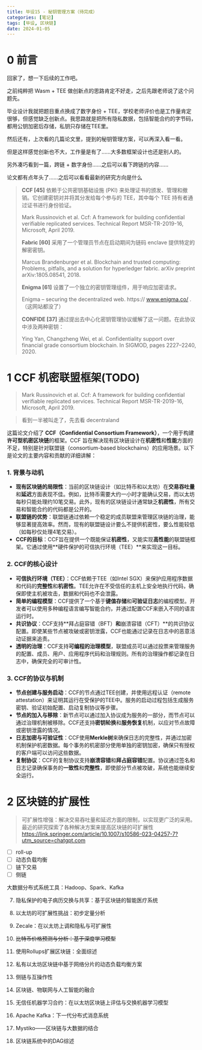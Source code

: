 ```yaml
---
title: 毕设15 - 秘钥管理方案（待完成）
categories: [笔记]
tags: [毕设, 区块链]
date: 2024-01-05
---
```


# 0 前言

回家了，想一下后续的工作吧。

之前纯粹把 Wasm + TEE 做创新点的思路肯定不好走，之后先跟老师说了这个问题先。

毕业设计我就把题目重点换成了数字身份 + TEE，学校老师评价也是工作量肯定很够，但感觉缺乏创新点。我思路就是把所有隐私数据，包括智能合约的字节码，都用公钥加密后存储，私钥只存储在TEE里。

然后还有，上次看的几篇论文里，提到的秘钥管理方案，可以再深入看一看。

但是这样感觉创新也不大，工作量是有了……大多数框架设计也还是别人的。



另外凑巧看到一篇，跨链 + 数字身份……之后可以看下跨链的内容……

<!--more-->

论文都有点年头了……之后可以看看最新的研究方向是什么

> **CCF [45]** 依赖于公共密钥基础设施 (PKI) 来处理证书的颁发、管理和撤销。它创建密钥对并将其分发给每个参与的 TEE，其中每个 TEE 持有者通过证书进行身份验证。
>
> Mark Russinovich et al. Ccf: A framework for building confidential verifiable replicated services. Technical Report MSR-TR-2019-16, Microsoft, April 2019.
>
> 
>
> **Fabric [60]** 采用了一个管理员节点在启动期间为链码 enclave 提供特定的解密密钥。
>
> Marcus Brandenburger et al. Blockchain and trusted computing: Problems, pitfalls, and a solution for hyperledger fabric. arXiv preprint arXiv:1805.08541, 2018.
>
> 
>
> **Enigma [61]** 设置了一个独立的密钥管理组件，用于响应加密请求。
>
> Enigma – securing the decentralized web. https:// www.enigma.co/ .（这网站都没了）
>
> 
>
> **CONFIDE [37]** 通过提出去中心化密钥管理协议缓解了这一问题。在此协议中涉及两种密钥：
>
> Ying Yan, Changzheng Wei, et al. Confidentiality support over financial grade consortium blockchain. In SIGMOD, pages 2227–2240, 2020.



# 1 CCF 机密联盟框架(TODO)

> Mark Russinovich et al. Ccf: A framework for building confidential verifiable replicated services. Technical Report MSR-TR-2019-16, Microsoft, April 2019.



> 看到一半被叫走了，先去看 decentraland



这篇论文介绍了 **CCF（Confidential Consortium Framework）**，一个用于构建**许可型机密区块链**的框架。CCF 旨在解决现有区块链设计在**机密性**和**性能**方面的不足，特别是针对联盟链（consortium-based blockchains）的应用场景。以下是论文的主要内容和贡献的详细讲解：

### 1. **背景与动机**

- **现有区块链的局限性**：当前的区块链设计（如比特币和以太坊）在**交易吞吐量**和**延迟**方面表现不佳。例如，比特币需要大约一小时才能确认交易，而以太坊每秒只能处理约10笔交易。此外，现有的区块链设计通常缺乏**机密性**，所有交易和智能合约的代码都是公开的。
- **联盟链的优势**：联盟链通过依赖一个稳定的成员联盟来管理区块链的治理，能够显著提高效率。然而，现有的联盟链设计要么不提供机密性，要么性能较低（如每秒仅处理4笔交易）。
- **CCF的目标**：CCF旨在提供一个既能保证**机密性**，又能实现**高性能**的联盟链框架。它通过使用**硬件保护的可信执行环境（TEE）**来实现这一目标。

### 2. **CCF的核心设计**

- **可信执行环境（TEE）**：CCF依赖于TEE（如Intel SGX）来保护应用程序数据和代码的**完整性**和**机密性**。TEE允许在不受信任的主机上安全地执行代码，确保即使主机被攻击，数据和代码也不会泄露。
- **简单的编程模型**：CCF提供了一个基于**键值存储**和**可验证日志**的编程模型。开发者可以使用多种编程语言编写智能合约，并通过配置CCF来嵌入不同的语言运行时。
- **共识协议**：CCF支持**拜占庭容错（BFT）**和**崩溃容错（CFT）**的共识协议配置。即使某些节点被攻破或密钥泄露，CCF也能通过记录在日志中的恶意活动证据来追责。
- **透明的治理**：CCF支持**可编程的治理模型**，联盟成员可以通过投票来管理服务的配置、成员、用户、应用程序代码和治理规则。所有的治理操作都记录在日志中，确保完全的可审计性。

### 3. **CCF的协议与机制**

- **节点创建与服务启动**：CCF的节点通过TEE创建，并使用远程认证（remote attestation）来证明其运行在受保护的TEE中。服务的启动过程包括生成服务密钥、验证初始配置、启动复制协议等步骤。
- **节点的加入与移除**：新节点可以通过加入协议成为服务的一部分，而节点可以通过治理机制被移除。CCF还支持**密钥轮换**和**服务恢复**机制，以应对节点故障或密钥泄露的情况。
- **日志加密与可验证性**：CCF使用**Merkle树**来确保日志的完整性，并通过加密机制保护机密数据。每个事务的机密部分使用单独的密钥加密，确保只有授权的客户端可以访问这些数据。
- **复制协议**：CCF的复制协议支持**崩溃容错**和**拜占庭容错**配置。协议通过签名和日志记录确保事务的**一致性**和**完整性**，即使部分节点被攻破，系统也能继续安全运行。



# 2 区块链的扩展性

> 可扩展性增强：解决交易吞吐量和延迟方面的限制，以实现更广泛的采用。最近的研究探索了各种解决方案来提高区块链的可扩展性 https://link.springer.com/article/10.1007/s10586-023-04257-7?utm_source=chatgpt.com



- [ ] roll-up
- [ ] 动态负载均衡
- [ ] 链下交易
- [ ] 侧链

大数据分布式系统工具：Hadoop、Spark、Kafka





7. 隐私保护的电子病历交换与共享：基于区块链的智能医疗系统

12. 以太坊的可扩展性挑战：初步定量分析

14. Zecale：在以太坊上调和隐私与可扩展性

18. ~~比特币价格预测与分析：基于深度学习模型~~

91. 使用Rollups扩展区块链：全面综述
92. 私有以太坊区块链中基于网络分片的动态负载均衡方案

94. 侧链与互操作性

98. 区块链、物联网与人工智能的融合

99. 无信任机器学习合约：在以太坊区块链上评估与交换机器学习模型

101. Apache Kafka：下一代分布式消息系统
102. Mystiko——区块链与大数据的结合

123. 区块链系统中的DAG综述



